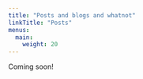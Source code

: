 ```yaml
---
title: "Posts and blogs and whatnot"
linkTitle: "Posts"
menus:
  main:
    weight: 20
---
```


Coming soon!
